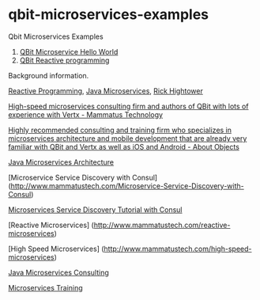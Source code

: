 # qbit-microservices-examples
Qbit Microservices Examples


1. [QBit Microservice Hello World](https://github.com/MammatusTech/qbit-microservices-examples/wiki/Getting-started-with-QBit-Microservice-Lib)
2. [QBit Reactive programming](https://github.com/MammatusTech/qbit-microservices-examples/wiki/Reactor-tutorial--%7C-reactively-handling-async-calls-with-QBit-Reactive-Microservices)



Background information.

[Reactive Programming](http://rick-hightower.blogspot.com/2015/03/reactive-programming-service-discovery.html), [Java Microservices](http://rick-hightower.blogspot.com/2015/03/java-microservices-architecture.html), [Rick Hightower](http://www.linkedin.com/in/rickhigh)



[High-speed microservices consulting firm and authors of QBit with lots of experience with Vertx - Mammatus Technology](http://www.mammatustech.com/)

[Highly recommended consulting and training firm who specializes in microservices architecture and mobile development that are already very familiar with QBit and Vertx as well as iOS and Android - About Objects](http://www.aboutobjects.com/)

[Java Microservices Architecture](http://www.mammatustech.com/java-microservices-architecture)

[Microservice Service Discovery with Consul] (http://www.mammatustech.com/Microservice-Service-Discovery-with-Consul)

[Microservices Service Discovery Tutorial with Consul](http://www.mammatustech.com/consul-service-discovery-and-health-for-microservices-architecture-tutorial)



[Reactive Microservices]
(http://www.mammatustech.com/reactive-microservices)

[High Speed Microservices]
(http://www.mammatustech.com/high-speed-microservices)


[Java Microservices Consulting](http://www.mammatustech.com/java-microservices-consulting)

[Microservices Training](http://www.mammatustech.com/java-reactive-microservice-training)
